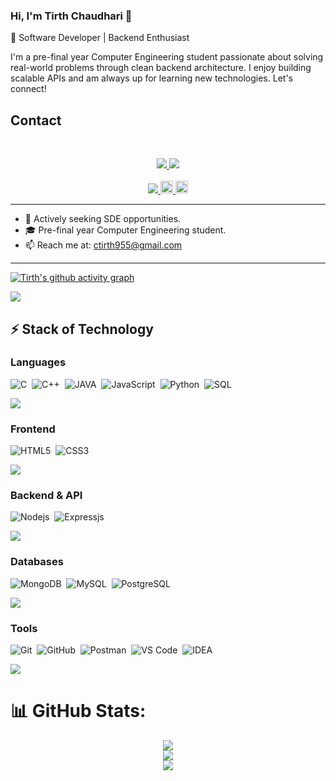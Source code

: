 
### Hi, I'm Tirth Chaudhari 👋  
🚀 Software Developer | Backend Enthusiast  

I'm a pre-final year Computer Engineering student passionate about solving real-world problems through clean backend architecture. I enjoy building scalable APIs and am always up for learning new technologies. Let's connect!

<!-- I'm Tirth Chaudhari a pre-final year computer engineering student with a passion for problem-solving and web development. I have strong problem-solving skills and am proficient in web development technologies such as HTML, CSS, JavaScript, NodeJS, ExpressJS, Databases and little bit of React. I am eager to learn and always seeking new challenges to create intuitive and user-friendly web applications. My ultimate goal is to make a meaningful contribution to the technology industry. -->

## Contact 
<br>

<!-- contact -->
<p align="center">
	<a href="https://www.linkedin.com/in/tirth-chaudhari-b1aa85368/" target="_blank">
		<img src="https://img.shields.io/badge/LinkedIn-0077B5?style=for-the-badge&logo=linkedin&logoColor=white" />
	</a>
	<!-- <a href="https://twitter.com/">
		<img src="https://img.shields.io/badge/Twitter-1DA1F2?style=for-the-badge&logo=twitter&logoColor=white" />
	</a> -->
  <a href="mailto:ctirth955@gmail.com">
		<img src="https://img.shields.io/badge/Gmail-D14836?style=for-the-badge&logo=gmail&logoColor=white" />
	</a>
<br><br>
<a href="https://github.com/Tirth-955">
    <img src="https://komarev.com/ghpvc/?username=Tirth-955&style=flat-square">
</a>
	<a href="https://github.com/Tirth-955">
        <img height="20" src="https://img.shields.io/github/followers/Tirth-955?label=follow&logo=github" />
	</a>
	 <a href="https://github.com/Tirth-955">
        <img height="20" src="https://img.shields.io/github/stars/Tirth-955?label=stars&logo=github" />
	</a>

</p>


<hr>


- 🔎 Actively seeking SDE opportunities.
- 🎓 Pre-final year Computer Engineering student.
- 📫 Reach me at: ctirth955@gmail.com


<hr>

<!-- Activity Graph -->
<!-- ![Tirth's github activity graph](https://activity-graph.herokuapp.com/graph?username=Tirth-955&area=true&hide_border=true&theme=github&bg_color=22272E) -->
[![Tirth's github activity graph](https://github-readme-activity-graph.vercel.app/graph?username=Tirth-955&bg_color=000000&color=d1f6ff&line=39a9fe&point=ffffff&area=true&hide_border=true)](https://github.com/ashutosh00710/github-readme-activity-graph)


<!-- --- -->
![](https://user-images.githubusercontent.com/73097560/115834477-dbab4500-a447-11eb-908a-139a6edaec5c.gif)



<!-- ## 👨🏻‍💻 Coding Profile

[![](https://img.shields.io/badge/Codeforces-445f9d?style=for-the-badge&logo=Codeforces&logoColor=white)](https://codeforces.com/profile/usrnme)
[![](https://img.shields.io/badge/Codechef-%23B92B27.svg?&style=for-the-badge&logo=Codechef&logoColor=white)](https://www.codechef.com/users/usrnme)
[![](https://img.shields.io/badge/-LeetCode-FFA116?style=for-the-badge&logo=LeetCode&logoColor=black)](https://leetcode.com/usrnme/)
[![](https://img.shields.io/badge/GeeksforGeeks-298D46?style=for-the-badge&logo=geeksforgeeks&logoColor=white)](https://auth.geeksforgeeks.org/user/usrnme/practice/)

--- -->

## ⚡ Stack of Technology 

### Languages
![C](https://img.shields.io/badge/C-00599C?style=for-the-badge&logo=c&logoColor=white)&nbsp;
![C++](https://img.shields.io/badge/C%2B%2B-00599C?style=for-the-badge&logo=c%2B%2B&logoColor=white)&nbsp;
![JAVA](https://img.shields.io/badge/Java-ED8B00?style=for-the-badge&logo=java&logoColor=white)&nbsp;
![JavaScript](https://img.shields.io/badge/JavaScript-323330?style=for-the-badge&logo=javascript&logoColor=F7DF1E)&nbsp;
![Python](https://img.shields.io/badge/Python-FFD43B?style=for-the-badge&logo=python&logoColor=306998)&nbsp;
![SQL](https://img.shields.io/badge/SQL-00000F?style=for-the-badge&logo=sql&logoColor=white)&nbsp;
<!-- ![PHP](https://img.shields.io/badge/PHP-777BB4?style=for-the-badge&logo=php&logoColor=white)&nbsp; -->

![](https://user-images.githubusercontent.com/73097560/115834477-dbab4500-a447-11eb-908a-139a6edaec5c.gif)


### Frontend
![HTML5](https://shields.io/badge/HTML-f06529?style=for-the-badge&logo=html5&logoColor=white)&nbsp;
![CSS3](https://img.shields.io/badge/CSS3-1572B6?style=for-the-badge&logo=css&logoColor=white)&nbsp;
<!-- ![React](https://img.shields.io/badge/React-20232A?style=for-the-badge&logo=react&logoColor=61DAFB) -->
<!-- ![Bootstrap](https://img.shields.io/badge/Bootstrap-563D7C?style=for-the-badge&logo=bootstrap&logoColor=white) -->

![](https://user-images.githubusercontent.com/73097560/115834477-dbab4500-a447-11eb-908a-139a6edaec5c.gif)

### Backend & API
![Nodejs](https://img.shields.io/badge/Node.js-339933?style=for-the-badge&logo=nodedotjs&logoColor=white)&nbsp;
![Expressjs](https://img.shields.io/badge/Express.js-000000?style=for-the-badge&logo=express&logoColor=white)&nbsp;
<!-- ![Spring](https://img.shields.io/badge/Spring-6DB33F?style=for-the-badge&logo=spring&logoColor=white)
![Hibernate](https://img.shields.io/badge/Hibernate-59666C?style=for-the-badge&logo=Hibernate&logoColor=white)
![Maven](https://img.shields.io/badge/apache_maven-C71A36?style=for-the-badge&logo=apachemaven&logoColor=white) -->

![](https://user-images.githubusercontent.com/73097560/115834477-dbab4500-a447-11eb-908a-139a6edaec5c.gif)

### Databases
![MongoDB](https://img.shields.io/badge/-MongoDB-13aa52?style=for-the-badge&logo=mongodb&logoColor=white)&nbsp;
![MySQL](https://img.shields.io/badge/MySQL-4479A1?style=for-the-badge&logo=mysql&logoColor=white)&nbsp;
![PostgreSQL](https://img.shields.io/badge/postgresql-4169e1?style=for-the-badge&logo=postgresql&logoColor=white)&nbsp;
<!-- ![Firebase](https://img.shields.io/badge/firebase-ffca28?style=for-the-badge&logo=firebase&logoColor=black) -->

![](https://user-images.githubusercontent.com/73097560/115834477-dbab4500-a447-11eb-908a-139a6edaec5c.gif)

### Tools
![Git](https://img.shields.io/badge/Git-F05032?style=for-the-badge&logo=git&logoColor=white)&nbsp;
![GitHub](https://img.shields.io/badge/GitHub-100000?style=for-the-badge&logo=github&logoColor=white)&nbsp;
![Postman](https://img.shields.io/badge/Postman-FF6C37?style=for-the-badge&logo=Postman&logoColor=white)&nbsp;
![VS Code](https://img.shields.io/badge/Visual_Studio_Code-0078D4?style=for-the-badge&logo=visual%20studio%20code&logoColor=white)&nbsp;
![IDEA](https://img.shields.io/badge/IntelliJ_IDEA-000000.svg?style=for-the-badge&logo=intellij-idea&logoColor=white)&nbsp;

![](https://user-images.githubusercontent.com/73097560/115834477-dbab4500-a447-11eb-908a-139a6edaec5c.gif)


<!-- ### Libraries & Framework -->
<!-- ![jquey](https://img.shields.io/badge/jQuery-0769AD?style=for-the-badge&logo=jquery&logoColor=white) -->
<!-- ![Django](https://img.shields.io/badge/Django-092E20?style=for-the-badge&logo=django&logoColor=green) -->
<!-- ![Pandas](https://img.shields.io/badge/Pandas-2C2D72?style=for-the-badge&logo=pandas&logoColor=white) -->
<!-- ![NumPy](https://img.shields.io/badge/Numpy-777BB4?style=for-the-badge&logo=numpy&logoColor=white) -->




# 📊 GitHub Stats:

<p align="center">
  <img src="https://github-readme-stats.vercel.app/api?username=Tirth-955&theme=shadow_blue&hide_border=false&include_all_commits=true&count_private=false"/><br/>
  <img src="https://nirzak-streak-stats.vercel.app/?user=Tirth-955&theme=shadow_blue&hide_border=false"/><br/>
  <img src="https://github-readme-stats.vercel.app/api/top-langs/?username=Tirth-955&theme=shadow_blue&hide_border=false&include_all_commits=true&count_private=false&layout=compact"/>
</p>
